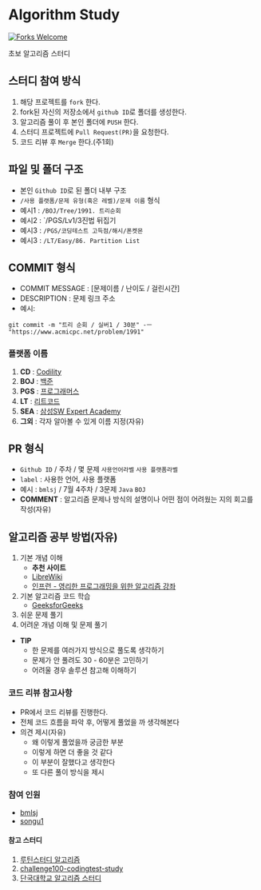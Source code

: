 # Algorithm Study

[![Forks Welcome](https://img.shields.io/badge/Fork-welcome!-brightgreen.svg?style=flat-square)](https://github.com/Jade-Seuu-Study/Algorithm-Study/fork)

초보 알고리즘 스터디

## 스터디 참여 방식
1. 해당 프로젝트를 `fork` 한다.
2. fork된 자신의 저장소에서 `github ID`로 폴더를 생성한다.
3. 알고리즘 풀이 후 본인 폴더에 `PUSH` 한다.
4. 스터디 프로젝트에 `Pull Request(PR)`을 요청한다.
5. 코드 리뷰 후 `Merge` 한다.(주1회)


## 파일 및 폴더 구조
- 본인 `Github ID`로 된 폴더 내부 구조
- `/사용 플랫폼/문제 유형(혹은 레벨)/문제 이름` 형식
- 예시1 : `/BOJ/Tree/1991. 트리순회`
- 예시2 : `/PGS/Lv1/3진법 뒤집기
- 예시3 : `/PGS/코딩테스트 고득점/해시/폰켓몬`
- 예시3 : `/LT/Easy/86. Partition List`


## COMMIT 형식
- COMMIT MESSAGE : [문제이름 / 난이도 / 걸린시간]
- DESCRIPTION : 문제 링크 주소
- 예시:
~~~
git commit -m "트리 순회 / 실버1 / 30분" -ㅡ "https://www.acmicpc.net/problem/1991"
~~~


### 플랫폼 이름
1. **CD** : [Codility](https://app.codility.com/programmers/lessons/1-iterations/)
2. **BOJ** : [백준](https://www.acmicpc.net/problem/tags)
3. **PGS** : [프로그래머스](https://school.programmers.co.kr/learn/challenges)
4. **LT** : [리트코드](https://leetcode.com/problemset/all/)
5. **SEA** : [삼성SW Expert Academy](https://swexpertacademy.com/main/code/problem/problemList.do)
6. **그외** : 각자 알아볼 수 있게 이름 지정(자유)


## PR 형식
- `Github ID` / 주차 / 몇 문제 `사용언어라벨` `사용 플랫폼라벨` 
- `label` : 사용한 언어, 사용 플랫폼
- 예시 : `bmlsj` / 7월 4주차 / 3문제 `Java` `BOJ`
- **COMMENT** : 알고리즘 문제나 방식의 설명이나 어떤 점이 어려웠는 지의 회고를 작성(자유)


## 알고리즘 공부 방법(자유)
1. 기본 개념 이해
    - **추천 사이트**
    - [LibreWiki](https://librewiki.net/wiki/%EC%8B%9C%EB%A6%AC%EC%A6%88:%EC%88%98%ED%95%99%EC%9D%B8%EB%93%AF_%EA%B3%BC%ED%95%99%EC%95%84%EB%8B%8C_%EA%B3%B5%ED%95%99%EA%B0%99%EC%9D%80_%EC%BB%B4%ED%93%A8%ED%84%B0%EA%B3%BC%ED%95%99/%EC%95%8C%EA%B3%A0%EB%A6%AC%EC%A6%98_%EA%B8%B0%EC%B4%88)
    - [인프런 - 영리한 프로그래밍을 위한 알고리즘 강좌](https://www.inflearn.com/course/%EC%95%8C%EA%B3%A0%EB%A6%AC%EC%A6%98-%EA%B0%95%EC%A2%8C#curriculum)
2. 기본 알고리즘 코드 학습
    - [GeeksforGeeks](https://www.geeksforgeeks.org/)
3. 쉬운 문제 풀기
4. 어려운 개념 이해 및 문제 풀기

- **TIP**
    - 한 문제를 여러가지 방식으로 풀도록 생각하기
    - 문제가 안 풀려도 30 - 60분은 고민하기
    - 어려울 경우 솔루션 참고해 이해하기


### 코드 리뷰 참고사항
- PR에서 코드 리뷰를 진행한다.
- 전체 코드 흐름을 파악 후, 어떻게 풀었을 까 생각해본다
- 의견 제시(자유)
    - 왜 이렇게 풀었을까 궁금한 부분
    - 이렇게 하면 더 좋을 것 같다
    - 이 부분이 잘했다고 생각한다
    - 또 다른 풀이 방식을 제시


### 참여 인원
- [bmlsj](https://github.com/bmlsj)
- [songu1](https://github.com/songu1)


#### 참고 스터디
1. [루틴스터디 알고리즘](https://github.com/ROUTINE-STUDY/Algorithm)
2. [challenge100-codingtest-study](https://github.com/ellynhan/challenge100-codingtest-study)
3. [단국대학교 알고리즘 스터디](https://github.com/DKU-STUDY/Algorithm)
